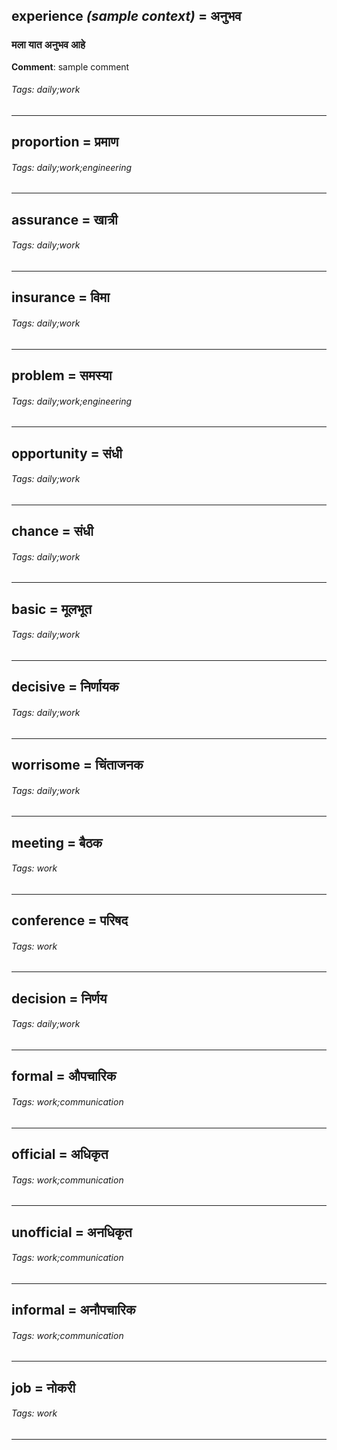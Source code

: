 ## experience *(sample context)* = अनुभव

### मला यात अनुभव  आहे

**Comment**: sample comment

###### Tags: daily;work

---
## proportion = प्रमाण

###### Tags: daily;work;engineering

---
## assurance = खात्री

###### Tags: daily;work

---
## insurance = विमा

###### Tags: daily;work

---
## problem = समस्या

###### Tags: daily;work;engineering

---
## opportunity = संधी

###### Tags: daily;work

---
## chance = संधी

###### Tags: daily;work

---
## basic = मूलभूत

###### Tags: daily;work

---
## decisive = निर्णायक

###### Tags: daily;work

---
## worrisome = चिंताजनक

###### Tags: daily;work

---
## meeting = बैठक

###### Tags: work

---
## conference = परिषद

###### Tags: work

---
## decision = निर्णय

###### Tags: daily;work

---
## formal = औपचारिक

###### Tags: work;communication

---
## official = अधिकृत

###### Tags: work;communication

---
## unofficial = अनधिकृत

###### Tags: work;communication

---
## informal = अनौपचारिक

###### Tags: work;communication

---
## job = नोकरी

###### Tags: work

---

